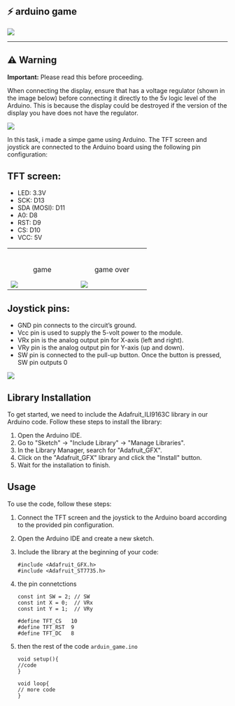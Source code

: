 
## ⚡ arduino game

![](https://imagizer.imageshack.com/img924/667/50ulqN.jpg)

---

## :warning: Warning

**Important:** Please read this before proceeding.


When connecting the display, ensure that has a voltage regulator (shown in the image below) before connecting it directly to the 5v logic level of the Arduino. This is because the display could be destroyed if the version of the display you have does not have the regulator.

<img src="https://www.electronics-lab.com/wp-content/uploads/2018/03/regulator.jpg">  

In this task, i made a simpe game using Arduino. The TFT screen and joystick are connected to the Arduino board using the following pin configuration:

## TFT screen:

- LED: 3.3V
- SCK: D13
- SDA (MOSI): D11
- A0: D8
- RST: D9
- CS: D10
- VCC: 5V



<table width="100%"> 
<tr>
<td width="30%">      
&nbsp; 
<br>
<p align="center">
  game
</p>
<img src="https://imagizer.imageshack.com/img924/1379/swQlWf.jpg">
</td> 
<td width="30%">
<br>
<p align="center">
  game over
</p>
<img src="https://imagizer.imageshack.com/img923/2931/5XrG1L.jpg">  
</td>
</table>

## Joystick pins: 
- GND pin connects to the circuit’s ground.
- Vcc pin is used to supply the 5-volt power to the module.
- VRx pin is the analog output pin for X-axis (left and right).
- VRy pin is the analog output pin for Y-axis (up and down).
- SW pin is connected to the pull-up button. Once the button is pressed, SW pin outputs 0

![](https://imagizer.imageshack.com/img924/783/VOiIcV.jpg)

## Library Installation

To get started, we need to include the Adafruit_ILI9163C library in our Arduino code. Follow these steps to install the library:

1. Open the Arduino IDE.
2. Go to "Sketch" -> "Include Library" -> "Manage Libraries".
3. In the Library Manager, search for "Adafruit_GFX".
4. Click on the "Adafruit_GFX" library and click the "Install" button.
5. Wait for the installation to finish.

## Usage

To use the code, follow these steps:

1. Connect the TFT screen and the joystick to the Arduino board according to the provided pin configuration.
2. Open the Arduino IDE and create a new sketch.
3. Include the library at the beginning of your code:

   ```libaries
   #include <Adafruit_GFX.h>
   #include <Adafruit_ST7735.h>
   ```
4. the pin connetctions
    
    ```
    const int SW = 2; // SW
    const int X = 0;  // VRx
    const int Y = 1;  // VRy

    #define TFT_CS   10
    #define TFT_RST  9
    #define TFT_DC   8
    
    ```
6. then the rest of the code `arduin_game.ino`
    ```
    void setup(){
    //code
    }
    
    void loop{
    // more code
    }
    
    ```

